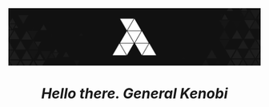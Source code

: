 <div align='center'>
  <img align="center" src="https://raw.githubusercontent.com/SammyDeAgent/SammyDeAgent/master/src/cyto_banner.png">
</div>
<h1 align='center'><i>Hello there. General Kenobi</i></h1>
<!--
**SammyDeAgent/SammyDeAgent** is a ✨ _special_ ✨ repository because its `README.md` (this file) appears on your GitHub profile.

Here are some ideas to get you started:

- 🔭 I’m currently working on ...
- 🌱 I’m currently learning ...
- 👯 I’m looking to collaborate on ...
- 🤔 I’m looking for help with ...
- 💬 Ask me about ...
- 📫 How to reach me: ...
- 😄 Pronouns: ...
- ⚡ Fun fact: ...
-->

